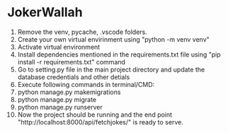 # JokerWallah
1. Remove the venv, pycache, .vscode folders.
2. Create your own virtual envirinment using "python -m venv venv"
3. Activate virtual environment
4. Install dependencies mentioned in the requirements.txt file using "pip install -r requirements.txt" command
5. Go to setting.py file in the main project directory and update the database credentials and other detials
6. Execute following commands in terminal/CMD:
7.   python manage.py makemigrations
8.   python manage.py migrate
9.   python manage.py runserver
10. Now the project should be running and the end point "http://localhost:8000/api/fetchjokes/" is ready to serve.
